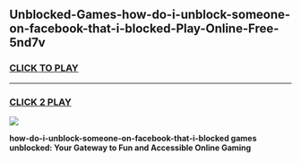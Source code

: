 
## Unblocked-Games-how-do-i-unblock-someone-on-facebook-that-i-blocked-Play-Online-Free-5nd7v
<h3>
<a href="https://premium76.site?title=how-do-i-unblock-someone-on-facebook-that-i-blocked&ref=26A">CLICK TO PLAY</a></h3>
<hr>

<h3>
<a href="https://premium76.site?title=how-do-i-unblock-someone-on-facebook-that-i-blocked&ref=26A">CLICK 2 PLAY</a>
  
</h3>

<a href="https://premium76.site?title=how-do-i-unblock-someone-on-facebook-that-i-blocked&ref=26A"><img src="https://clearcache.store/games.png"></a>


**how-do-i-unblock-someone-on-facebook-that-i-blocked games unblocked: Your Gateway to Fun and Accessible Online Gaming**
